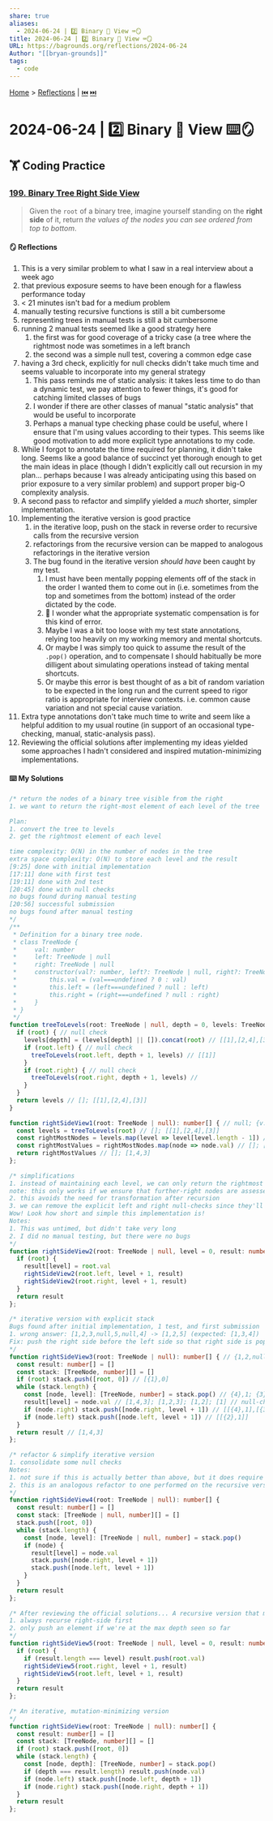 ```yaml
---
share: true
aliases:
  - 2024-06-24 | 2️⃣ Binary 👀 View ⌨️🪞
title: 2024-06-24 | 2️⃣ Binary 👀 View ⌨️🪞
URL: https://bagrounds.org/reflections/2024-06-24
Author: "[[bryan-grounds]]"
tags:
  - code
---
```

[Home](../index.md) > [Reflections](./index.md) | [⏮️](./2024-06-23.md) [⏭️](./2024-06-25.md)  
# 2024-06-24 | 2️⃣ Binary 👀 View ⌨️🪞  
## 🏋️ Coding Practice  
### [199. Binary Tree Right Side View](https://leetcode.com/problems/binary-tree-right-side-view)  
> Given the `root` of a binary tree, imagine yourself standing on the **right side** of it, return _the values of the nodes you can see ordered from top to bottom_.  
  
#### 🪞 Reflections  
1. This is a very similar problem to what I saw in a real interview about a week ago  
2. that previous exposure seems to have been enough for a flawless performance today  
3. < 21 minutes isn't bad for a medium problem  
4. manually testing recursive functions is still a bit cumbersome  
5. representing trees in manual tests is still a bit cumbersome  
6. running 2 manual tests seemed like a good strategy here  
    1. the first was for good coverage of a tricky case (a tree where the rightmost node was sometimes in a left branch  
    2. the second was a simple null test, covering a common edge case  
7. having a 3rd check, explicitly for null checks didn't take much time and seems valuable to incorporate into my general strategy  
    1. This pass reminds me of static analysis: it takes less time to do than a dynamic test, we pay attention to fewer things, it's good for catching limited classes of bugs  
    2. I wonder if there are other classes of manual "static analysis" that would be useful to incorporate  
    3. Perhaps a manual type checking phase could be useful, where I ensure that I'm using values according to their types. This seems like good motivation to add more explicit type annotations to my code.  
8. While I forgot to annotate the time required for planning, it didn't take long. Seems like a good balance of succinct yet thorough enough to get the main ideas in place (though I didn't explicitly call out recursion in my plan... perhaps because I was already anticipating using this based on prior exposure to a very similar problem) and support proper big-O complexity analysis.  
9. A second pass to refactor and simplify yielded a _much_ shorter, simpler implementation.  
10. Implementing the iterative version is good practice  
    1. in the iterative loop, push on the stack in reverse order to recursive calls from the recursive version  
    2. refactorings from the recursive version can be mapped to analogous refactorings in the iterative version  
    3. The bug found in the iterative version _should have_ been caught by my test.  
        1. I must have been mentally popping elements off of the stack in the order I wanted them to come out in (i.e. sometimes from the top and sometimes from the bottom) instead of the order dictated by the code.  
        2. 🤔 I wonder what the appropriate systematic compensation is for this kind of error.  
        3. Maybe I was a bit too loose with  my test state annotations, relying too heavily on my working memory and mental shortcuts.  
        4. Or maybe I was simply too quick to assume the result of the `.pop()` operation, and to compensate I should habitually be more dilligent about simulating operations instead of taking mental shortcuts.  
        5. Or maybe this error is best thought of as a bit of random variation to be expected in the long run and the current speed to rigor ratio is appropriate for interview contexts. i.e. common cause variation and not special cause variation.  
11. Extra type annotations don't take much time to write and seem like a helpful addition to my usual routine (in support of an occasional type-checking, manual, static-analysis pass).  
12. Reviewing the official solutions after implementing my ideas yielded some approaches I hadn't considered and inspired mutation-minimizing implementations.  
  
#### ⌨️ My Solutions  
```ts  
/* return the nodes of a binary tree visible from the right  
1. we want to return the right-most element of each level of the tree  
  
Plan:  
1. convert the tree to levels  
2. get the rightmost element of each level  
  
time complexity: O(N) in the number of nodes in the tree  
extra space complexity: O(N) to store each level and the result  
[9:25] done with initial implementation  
[17:11] done with first test  
[19:11] done with 2nd test  
[20:45] done with null checks  
no bugs found during manual testing  
[20:56] successful submission  
no bugs found after manual testing  
*/  
/**  
 * Definition for a binary tree node.  
 * class TreeNode {  
 *     val: number  
 *     left: TreeNode | null  
 *     right: TreeNode | null  
 *     constructor(val?: number, left?: TreeNode | null, right?: TreeNode | null) {  
 *         this.val = (val===undefined ? 0 : val)  
 *         this.left = (left===undefined ? null : left)  
 *         this.right = (right===undefined ? null : right)  
 *     }  
 * }  
 */  
function treeToLevels(root: TreeNode | null, depth = 0, levels: TreeNode[][] = []): TreeNode[][] { // null 0 []; {v:4} 1 [...]; {v:3} 2 [[1],[2]]; {v:2,r:{v:3}} 1 [1]; {v:1,l:{v:2,r:{v:3}},r:{v:4}} 0 []  
  if (root) { // null check  
    levels[depth] = (levels[depth] || []).concat(root) // [[1],[2,4],[3]] // null check  
    if (root.left) { // null check  
      treeToLevels(root.left, depth + 1, levels) // [[1]]  
    }  
    if (root.right) { // null check  
      treeToLevels(root.right, depth + 1, levels) //  
    }  
  }  
  return levels // []; [[1],[2,4],[3]]  
}  
  
function rightSideView1(root: TreeNode | null): number[] { // null; {v:1,l:{v:2,r:{v:3}},r:{v:4}}  
  const levels = treeToLevels(root) // []; [[1],[2,4],[3]]  
  const rightMostNodes = levels.map(level => level[level.length - 1]) // []; [1,4,3] // we won't ever have nulls in this array  
  const rightMostValues = rightMostNodes.map(node => node.val) // []; [1,4,3] // we won't ever have nulls in this array  
  return rightMostValues // []; [1,4,3]  
};  
  
/* simplifications  
1. instead of maintaining each level, we can only return the rightmost value of each level by overwriting the value of the result array at that level  
note: this only works if we ensure that further-right nodes are assessed after futher-left nodes  
2. this avoids the need for transformation after recursion  
3. we can remove the explicit left and right null-checks since they'll be checked in a recursive call anyway  
Wow! Look how short and simple this implementation is!  
Notes:  
1. This was untimed, but didn't take very long  
2. I did no manual testing, but there were no bugs  
*/  
function rightSideView2(root: TreeNode | null, level = 0, result: number[] = []): number[] {  
  if (root) {  
    result[level] = root.val  
    rightSideView2(root.left, level + 1, result)  
    rightSideView2(root.right, level + 1, result)  
  }  
  return result  
};  
  
/* iterative version with explicit stack  
Bugs found after initial implementation, 1 test, and first submission  
1. wrong answer: [1,2,3,null,5,null,4] -> [1,2,5] (expected: [1,3,4])  
Fix: push the right side before the left side so that right side is popped later  
*/  
function rightSideView3(root: TreeNode | null): number[] { // {1,2,null,3,4}  
  const result: number[] = []  
  const stack: [TreeNode, number][] = []  
  if (root) stack.push([root, 0]) // [{1},0]  
  while (stack.length) {  
    const [node, level]: [TreeNode, number] = stack.pop() // {4},1; {3},2; {2},1; {1},0  
    result[level] = node.val // [1,4,3]; [1,2,3]; [1,2]; [1] // null-check: we never push null nodes on the stack, so null is always defined to look for a val  
    if (node.right) stack.push([node.right, level + 1]) // [[{4},1],[{3},2]]; [[{2},1],[{4},1]]  
    if (node.left) stack.push([node.left, level + 1]) // [[{2},1]]  
  }  
  return result // [1,4,3]  
};  
  
/* refactor & simplify iterative version  
1. consolidate some null checks  
Notes:  
1. not sure if this is actually better than above, but it does require fewer null checks  
2. this is an analogous refactor to one performed on the recursive version (which was inspiration for this)  
*/  
function rightSideView4(root: TreeNode | null): number[] {  
  const result: number[] = []  
  const stack: [TreeNode | null, number][] = []  
  stack.push([root, 0])  
  while (stack.length) {  
    const [node, level]: [TreeNode | null, number] = stack.pop()  
    if (node) {  
      result[level] = node.val  
      stack.push([node.right, level + 1])  
      stack.push([node.left, level + 1])  
    }  
  }  
  return result  
};  
  
/* After reviewing the official solutions... A recursive version that minimizes mutation  
1. always recurse right-side first  
2. only push an element if we're at the max depth seen so far  
*/  
function rightSideView5(root: TreeNode | null, level = 0, result: number[] = []): number[] {  
  if (root) {  
    if (result.length === level) result.push(root.val)  
    rightSideView5(root.right, level + 1, result)  
    rightSideView5(root.left, level + 1, result)  
  }  
  return result  
};  
  
/* An iterative, mutation-minimizing version  
*/  
function rightSideView(root: TreeNode | null): number[] {  
  const result: number[] = []  
  const stack: [TreeNode, number][] = []  
  if (root) stack.push([root, 0])  
  while (stack.length) {  
    const [node, depth]: [TreeNode, number] = stack.pop()  
    if (depth === result.length) result.push(node.val)  
    if (node.left) stack.push([node.left, depth + 1])  
    if (node.right) stack.push([node.right, depth + 1])  
  }  
  return result  
};  
```  
